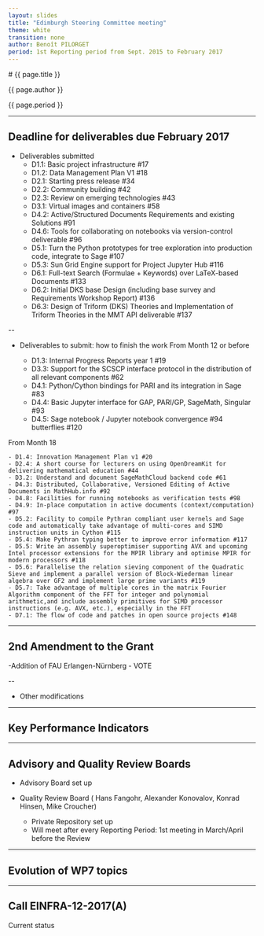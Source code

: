 ```yaml
---
layout: slides
title: "Edimburgh Steering Committee meeting"
theme: white
transition: none
author: Benoît PILORGET
period: 1st Reporting period from Sept. 2015 to February 2017
---
```


<section data-markdown data-separator="^---\n" data-separator-vertical="^--\n">
# {{ page.title }}

{{ page.author }}

{{ page.period }}

---

## Deadline for deliverables due February 2017

- Deliverables submitted
    - D1.1: Basic project infrastructure #17
    - D1.2: Data Management Plan V1 #18
    - D2.1: Starting press release #34
    - D2.2: Community building #42
    - D2.3: Review on emerging technologies #43
    - D3.1: Virtual images and containers #58
    - D4.2: Active/Structured Documents Requirements and existing Solutions #91
    - D4.6: Tools for collaborating on notebooks via version-control deliverable #96
    - D5.1: Turn the Python prototypes for tree exploration into production code, integrate to Sage #107
    - D5.3: Sun Grid Engine support for Project Jupyter Hub #116
    - D6.1: Full-text Search (Formulae + Keywords) over LaTeX-based Documents #133
    - D6.2: Initial DKS base Design (including base survey and Requirements Workshop Report) #136
    - D6.3: Design of Triform (DKS) Theories and Implementation of Triform Theories in the MMT API deliverable #137

--

- Deliverables to submit: how to finish the work
From Month 12 or before

    - D1.3: Internal Progress Reports year 1 #19
    - D3.3: Support for the SCSCP interface protocol in the distribution of all relevant components #62
    - D4.1: Python/Cython bindings for PARI and its integration in Sage #83
    - D4.4: Basic Jupyter interface for GAP, PARI/GP, SageMath, Singular #93
    - D4.5: Sage notebook / Jupyter notebook convergence #94
     butterflies #120

From Month 18

    - D1.4: Innovation Management Plan v1 #20
    - D2.4: A short course for lecturers on using OpenDreamKit for delivering mathematical education #44
    - D3.2: Understand and document SageMathCloud backend code #61
    - D4.3: Distributed, Collaborative, Versioned Editing of Active Documents in MathHub.info #92
    - D4.8: Facilities for running notebooks as verification tests #98
    - D4.9: In-place computation in active documents (context/computation) #97
    - D5.2: Facility to compile Pythran compliant user kernels and Sage code and automatically take advantage of multi-cores and SIMD instruction units in Cython #115
    - D5.4: Make Pythran typing better to improve error information #117
    - D5.5: Write an assembly superoptimiser supporting AVX and upcoming Intel processor extensions for the MPIR library and optimise MPIR for modern processors #118
    - D5.6: Parallelise the relation sieving component of the Quadratic Sieve and implement a parallel version of Block-Wiederman linear algebra over GF2 and implement large prime variants #119
    - D5.7: Take advantage of multiple cores in the matrix Fourier Algorithm component of the FFT for integer and polynomial arithmetic,and include assembly primitives for SIMD processor instructions (e.g. AVX, etc.), especially in the FFT
    - D7.1: The flow of code and patches in open source projects #148
    
---

## 2nd Amendment to the Grant

-Addition of FAU Erlangen-Nürnberg
    - VOTE

--

- Other modifications



---

## Key Performance Indicators


---

## Advisory and Quality Review Boards

- Advisory Board set up

- Quality Review Board ( Hans Fangohr, Alexander Konovalov, Konrad Hinsen, Mike Croucher)
    - Private Repository set up
    - Will meet after every Reporting Period: 1st meeting in March/April before the Review


---

## Evolution of WP7 topics


---

## Call EINFRA-12-2017(A)

Current status

</section>

